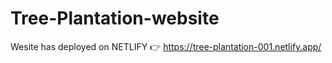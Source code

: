 # Tree-Plantation-website
 Wesite has deployed on NETLIFY 👉
 https://tree-plantation-001.netlify.app/
